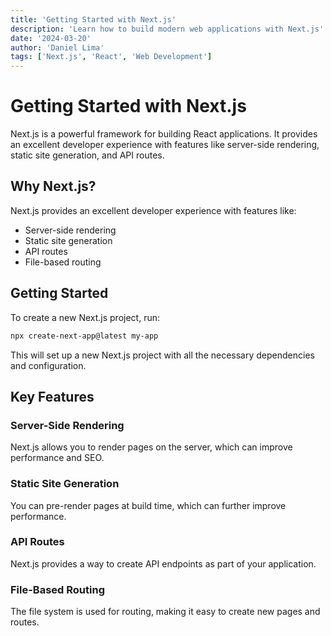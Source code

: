 ```yaml
---
title: 'Getting Started with Next.js'
description: 'Learn how to build modern web applications with Next.js'
date: '2024-03-20'
author: 'Daniel Lima'
tags: ['Next.js', 'React', 'Web Development']
---
```


# Getting Started with Next.js

Next.js is a powerful framework for building React applications. It provides an excellent developer experience with features like server-side rendering, static site generation, and API routes.

## Why Next.js?

Next.js provides an excellent developer experience with features like:

- Server-side rendering
- Static site generation
- API routes
- File-based routing

## Getting Started

To create a new Next.js project, run:

```bash
npx create-next-app@latest my-app
```

This will set up a new Next.js project with all the necessary dependencies and configuration.

## Key Features

### Server-Side Rendering

Next.js allows you to render pages on the server, which can improve performance and SEO.

### Static Site Generation

You can pre-render pages at build time, which can further improve performance.

### API Routes

Next.js provides a way to create API endpoints as part of your application.

### File-Based Routing

The file system is used for routing, making it easy to create new pages and routes. 